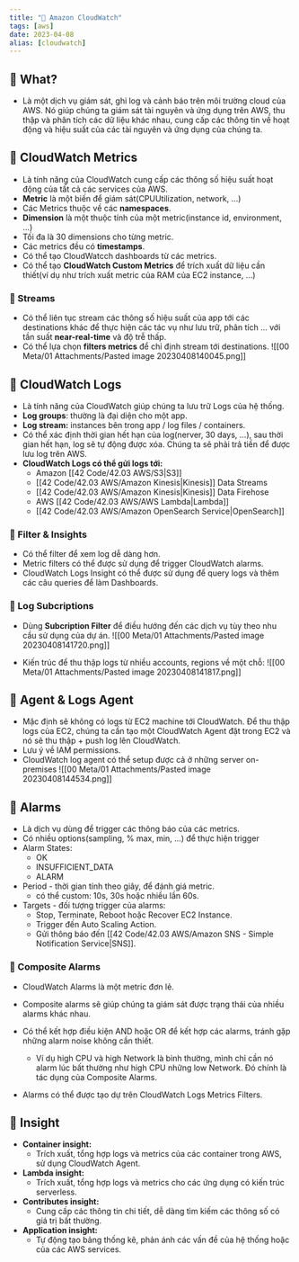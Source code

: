 ```yaml
---
title: "🌱 Amazon CloudWatch"
tags: [aws]
date: 2023-04-08
alias: [cloudwatch]
---
```


## 🌿 What?
- Là một dịch vụ giám sát, ghi log và cảnh báo trên môi trường cloud của AWS. Nó giúp chúng ta giám sát tài nguyên và ứng dụng trên AWS, thu thập và phân tích các dữ liệu khác nhau, cung cấp các thông tin về hoạt động và hiệu suất của các tài nguyên và ứng dụng của chúng ta.

## 🌿 CloudWatch Metrics
- Là tính năng của CloudWatch cung cấp các thông số hiệu suất hoạt động của tất cả các services của AWS.
- **Metric** là một biến để giám sát(CPUUtilization, network, ...)
- Các Metrics thuộc về các **namespaces**.
- **Dimension** là một thuộc tính của một metric(instance id, environment, ...)
- Tối đa là 30 dimensions cho từng metric.
- Các metrics đều có **timestamps**.
- Có thể tạo CloudWatcch dashboards từ các metrics.
- Có thể tạo **CloudWatch Custom Metrics** để trích xuất dữ liệu cần thiết(ví dụ như trích xuất metric của RAM của EC2 instance, ...)

### 🌱 Streams
- Có thể liên tục stream các thông số hiệu suất của app tới các destinations khác để thực hiện các tác vụ như lưu trữ, phân tích ... với tần suất **near-real-time** và độ trễ thấp.
- Có thể lựa chọn **filters metrics** để chỉ định stream tới destinations.
![[00 Meta/01 Attachments/Pasted image 20230408140045.png]]

## 🌿 CloudWatch Logs
- Là tính năng của CloudWatch giúp chúng ta lưu trữ Logs của hệ thống.
- **Log groups**: thường là đại diện cho một app.
- **Log stream:** instances bên trong app / log files / containers.
- Có thể xác định thời gian hết hạn của log(nerver, 30 days, ...), sau thời gian hết hạn, log sẽ tự động được xóa. Chúng ta sẽ phải trả tiền để được lưu log trên AWS.
- **CloudWatch Logs có thể gửi logs tới:**
	- Amazon [[42 Code/42.03 AWS/S3|S3]]
	- [[42 Code/42.03 AWS/Amazon Kinesis|Kinesis]] Data Streams
	- [[42 Code/42.03 AWS/Amazon Kinesis|Kinesis]] Data Firehose
	- AWS [[42 Code/42.03 AWS/AWS Lambda|Lambda]]
	- [[42 Code/42.03 AWS/Amazon OpenSearch Service|OpenSearch]]

### 🌱 Filter & Insights
- Có thể filter để xem log dễ dàng hơn.
- Metric filters có thể được sử dụng để trigger CloudWatch alarms.
- CloudWatch Logs Insight có thể được sử dụng để query logs và thêm các câu queries để làm Dashboards.

### 🌱 Log Subcriptions
- Dùng **Subcription Filter** để điều hướng đến các dịch vụ tùy theo nhu cầu sử dụng của dự án.
![[00 Meta/01 Attachments/Pasted image 20230408141720.png]]

- Kiến trúc để thu thập logs từ nhiều accounts, regions về một chỗ:
![[00 Meta/01 Attachments/Pasted image 20230408141817.png]]

## 🌿 Agent & Logs Agent
- Mặc định sẽ không có logs từ EC2 machine tới CloudWatch. Để thu thập logs của EC2, chúng ta cần tạo một CloudWatch Agent đặt trong EC2 và nó sẽ thu thập + push log lên CloudWatch.
- Lưu ý về IAM permissions.
- CloudWatch log agent có thể setup được cả ở những server on-premises
![[00 Meta/01 Attachments/Pasted image 20230408144534.png]]

## 🌿 Alarms
- Là dịch vụ dùng để trigger các thông báo của các metrics.
- Có nhiều options(sampling, % max, min, ...) để thực hiện trigger
- Alarm States:
	- OK
	- INSUFFICIENT_DATA
	- ALARM
- Period - thời gian tính theo giây, để đánh giá metric.
	- có thể custom: 10s, 30s hoặc nhiều lần 60s.
- Targets - đối tượng trigger của alarms:
	- Stop, Terminate, Reboot hoặc Recover EC2 Instance.
	- Trigger đến Auto Scaling Action.
	- Gửi thông báo đến [[42 Code/42.03 AWS/Amazon SNS - Simple Notification Service|SNS]].

### 🌱 Composite Alarms
- CloudWatch Alarms là một metric đơn lẻ.
- Composite alarms sẽ giúp chúng ta giám sát được trạng thái của nhiều alarms khác nhau.
- Có thể kết hợp điều kiện AND hoặc OR để kết hợp các alarms, tránh gặp những alarm noise không cần thiết.
	- Ví dụ high CPU và high Network là bình thường, mình chỉ cần nó alarm lúc bất thường như high CPU những low Network. Đó chính là tác dụng của Composite Alarms.

- Alarms có thể được tạo dự trên CloudWatch Logs Metrics Filters.

## 🌿 Insight
- **Container insight:**
	- Trích xuất, tổng hợp logs và metrics của các container trong AWS, sử dụng CloudWatch Agent.
- **Lambda insight:**
	- Trích xuất, tổng hợp logs và metrics cho các ứng dụng có kiến trúc serverless.
- **Contributes insight:**
	- Cung cấp các thông tin chi tiết, dễ dàng tìm kiếm các thông số có giá trị bất thường.
- **Application insight:**
	- Tự động tạo bảng thống kê, phản ánh các vấn đề của hệ thống hoặc của các AWS services.


